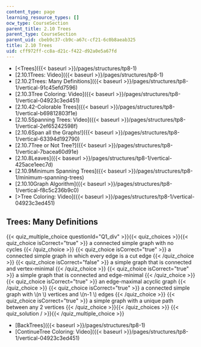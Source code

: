 ```yaml
---
content_type: page
learning_resource_types: []
ocw_type: CourseSection
parent_title: 2.10 Trees
parent_type: CourseSection
parent_uid: cbeb9c37-cb9c-a67c-cf21-6c0b8aeab325
title: 2.10 Trees
uid: cff972ff-cc8a-d21c-f422-d92a0e5a67fd
---
```


*   [\<Trees]({{< baseurl >}}/pages/structures/tp8-1)
*   [2.10.1Trees: Video]({{< baseurl >}}/pages/structures/tp8-1)
*   [2.10.2Trees: Many Definitions]({{< baseurl >}}/pages/structures/tp8-1/vertical-91c45efd7596)
*   [2.10.3Tree Coloring: Video]({{< baseurl >}}/pages/structures/tp8-1/vertical-04923c3ed451)
*   [2.10.42-Colorable Trees]({{< baseurl >}}/pages/structures/tp8-1/vertical-b69812803f1e)
*   [2.10.5Spanning Trees: Video]({{< baseurl >}}/pages/structures/tp8-1/vertical-2ef65242598f)
*   [2.10.6Span all the Graphs!]({{< baseurl >}}/pages/structures/tp8-1/vertical-63394d192790)
*   [2.10.7Tree or Not Tree?]({{< baseurl >}}/pages/structures/tp8-1/vertical-7bacea60d91e)
*   [2.10.8Leaves]({{< baseurl >}}/pages/structures/tp8-1/vertical-425ace1eec7d)
*   [2.10.9Minimum Spanning Trees]({{< baseurl >}}/pages/structures/tp8-1/minimum-spanning-trees)
*   [2.10.10Graph Algorithm]({{< baseurl >}}/pages/structures/tp8-1/vertical-f8c5c236b9c0)
*   [\>Tree Coloring: Video]({{< baseurl >}}/pages/structures/tp8-1/vertical-04923c3ed451)

Trees: Many Definitions
-----------------------

{{< quiz_multiple_choice questionId="Q1_div" >}}{{< quiz_choices >}}{{< quiz_choice isCorrect="true" >}}&nbsp;a connected simple graph with no cycles&nbsp;{{< /quiz_choice >}}
{{< quiz_choice isCorrect="true" >}}&nbsp;a connected simple graph in which every edge is a cut edge&nbsp;{{< /quiz_choice >}}
{{< quiz_choice isCorrect="false" >}}&nbsp;a simple graph that is connected and vertex-minimal&nbsp;{{< /quiz_choice >}}
{{< quiz_choice isCorrect="true" >}}&nbsp;a simple graph that is connected and edge-minimal&nbsp;{{< /quiz_choice >}}
{{< quiz_choice isCorrect="true" >}}&nbsp;an edge-maximal acyclic graph&nbsp;{{< /quiz_choice >}}
{{< quiz_choice isCorrect="true" >}}&nbsp;a connected simple graph with \\(n \\) vertices and \\(n-1 \\) edges&nbsp;{{< /quiz_choice >}}
{{< quiz_choice isCorrect="true" >}}&nbsp;a simple graph with a unique path between any 2 vertices&nbsp;{{< /quiz_choice >}}{{< /quiz_choices >}}
{{< quiz_solution / >}}{{< /quiz_multiple_choice >}}

*   [BackTrees]({{< baseurl >}}/pages/structures/tp8-1)
*   [ContinueTree Coloring: Video]({{< baseurl >}}/pages/structures/tp8-1/vertical-04923c3ed451)